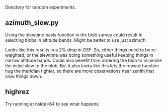 
Directory for random experiments.



## azimuth_slew.py

Using the slewtime basis function in the blob survey could result in selecting blobs in altitude bands. Might be better to use just azimuth.

Looks like this results in a 2% drop in OSF. So, either things need to be re-weighted, or the slewtime was doing something useful keeping things in narrow altitude bands. Could also benefit from ordering the blob to minimize the initial slew to the blob. But it also looks like this lets the reward fucntion hug the meridian tighter, so there are more observations near zenith that slow things down.

## highrez

Try running at nside=64 to see what happens.
